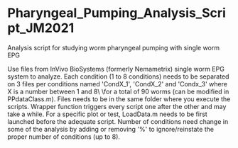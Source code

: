 # Pharyngeal_Pumping_Analysis_Script_JM2021
Analysis script for studying worm pharyngeal pumping with single worm EPG

Use files from InVivo BioSystems (formerly Nemametrix) single worm EPG system to analyze.
Each condition (1 to 8 conditions) needs to be separated on 3 files per conditions named 'CondX_1', 'CondX_2' and 'Condx_3' where X is a number between 1 and 8\\
\\for a total of 90 worms (can be modified in PPdataClass.m). Files needs to be in the same folder where you execute the scripts.
Wrapper function triggers every script one after the other and may take a while. For a specific plot or test, LoadData.m needs to be first launched before the adequate script.
Number of conditions need change in some of the analysis by adding or removing '%' to ignore/reinstate the proper number of conditions (up to 8).
